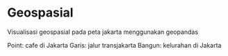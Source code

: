 # Geospasial
Visualisasi geospasial pada peta jakarta menggunakan geopandas

Point: cafe di Jakarta
Garis: jalur transjakarta
Bangun: kelurahan di Jakarta
